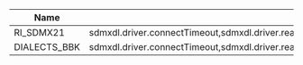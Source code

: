 | Name         | SupportedProperties                                                                                                                                                                                                       |
|--------------|---------------------------------------------------------------------------------------------------------------------------------------------------------------------------------------------------------------------------|
| RI_SDMX21    | sdmxdl.driver.connectTimeout,sdmxdl.driver.readTimeout,sdmxdl.driver.maxRedirects,sdmxdl.driver.preemptiveAuth,sdmxdl.driver.userAgent,sdmxdl.driver.dumpFolder,sdmxdl.driver.detailSupported,sdmxdl.driver.trailingSlash |
| DIALECTS_BBK | sdmxdl.driver.connectTimeout,sdmxdl.driver.readTimeout,sdmxdl.driver.maxRedirects,sdmxdl.driver.preemptiveAuth,sdmxdl.driver.userAgent,sdmxdl.driver.dumpFolder                                                           |
